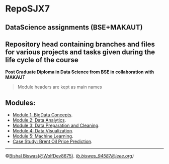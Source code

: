 # RepoSJX7
__DataScience assignments (BSE+MAKAUT)__
---
Repository head containing branches and files for various projects and tasks given during the life cycle of the course
---
__Post Graduate Diploma in Data Science from BSE in collaboration with MAKAUT__
> Module headers are kept as main names 
## Modules:
* [Module 1: BigData Concepts](https://github.com/WolfDev8675/RepoSJX7/tree/main1).
* [Module 2: Data Analytics](https://github.com/WolfDev8675/RepoSJX7/tree/main2).
* [Module 3: Data Preparation and Cleaning](https://github.com/WolfDev8675/RepoSJX7/tree/main3).
* [Module 4: Data Visualization](https://github.com/WolfDev8675/RepoSJX7/tree/main4).
* [Module 5: Machine Learning](https://github.com/WolfDev8675/RepoSJX7/tree/main5).
* [Case Study: Brent Oil Price Prediction](https://www.kaggle.com/wolfdev8675/brentoilpriceprediction).
---
&copy;[Bishal Biswas(@WolfDev8675)](https://github.com/WolfDev8675).
_(b.biswas_94587@ieee.org)_

